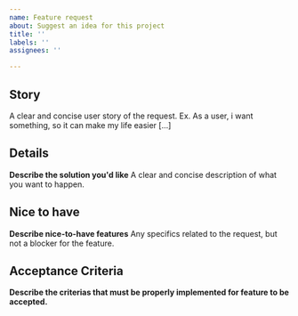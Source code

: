```yaml
---
name: Feature request
about: Suggest an idea for this project
title: ''
labels: ''
assignees: ''

---
```


## Story
A clear and concise user story of the request. Ex. As a user, i want something, so it can make my life easier [...]

## Details
**Describe the solution you'd like**
A clear and concise description of what you want to happen.

## Nice to have
**Describe nice-to-have features**
Any specifics related to the request, but not a blocker for the feature.

## Acceptance Criteria
**Describe the criterias that must be properly implemented for feature to be accepted.**
